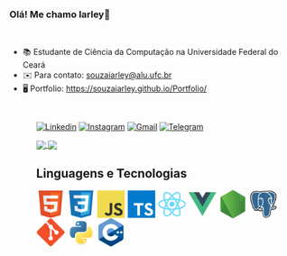 ### Olá! Me chamo Iarley👋
<br>
<ul>
  <li>📚 Estudante de Ciência da Computação na Universidade Federal do Ceará</li>
  <li>✉️ Para contato: <a href="mailto:souzaiarley@alu.ufc.br">souzaiarley@alu.ufc.br</a></li>
  <li>🖥️ Portfolio: <a href="https://souzaiarley.github.io/Portfolio/</li>">https://souzaiarley.github.io/Portfolio/</li></a>
<ul/>
<br>

[![Linkedin](https://img.shields.io/badge/LinkedIn-0077B5?style=for-the-badge&logo=linkedin&logoColor=white)](https://www.linkedin.com/in/iarley-souza-28ab871b0/)
[![Instagram](https://img.shields.io/badge/Instagram-E4405F?style=for-the-badge&logo=instagram&logoColor=white)](https://www.instagram.com/_souzaiarley/)
[![Gmail](https://img.shields.io/badge/Gmail-D14836?style=for-the-badge&logo=gmail&logoColor=white)](mailto:souzaiarley@alu.ufc.br)
[![Telegram](https://img.shields.io/badge/Telegram-2CA5E0?style=for-the-badge&logo=telegram&logoColor=white)](https://t.me/souzaiarley)

<a href="https://github.com/souzaiarley/github-readme-stats">
  <img height=180 align="center" src="https://github-readme-stats.vercel.app/api?username=souzaiarley&show_icons=true&theme=dracula" />
</a>
<a href="https://github.com/souzaiarley/convoychat">
  <img height=180 align="center" src="https://github-readme-stats.vercel.app/api/top-langs/?username=souzaiarley&layout=compact&theme=dracula" />
</a>

## Linguagens e Tecnologias

<div style="display: inline_block">
  <img align="center" alt="css" src="https://github.com/devicons/devicon/blob/master/icons/html5/html5-original.svg" height=50 />
  <img align="center" alt="css" src="https://github.com/devicons/devicon/blob/master/icons/css3/css3-original.svg" height=50 />
  <img align="center" alt="css" src="https://github.com/devicons/devicon/blob/master/icons/javascript/javascript-original.svg" height=50 />
  <img align="center" alt="css" src="https://github.com/devicons/devicon/blob/master/icons/typescript/typescript-original.svg" height=50 />
  <img align="center" alt="css" src="https://github.com/devicons/devicon/blob/master/icons/react/react-original.svg" height=50 />
  <img align="center" alt="css" src="https://github.com/devicons/devicon/blob/master/icons/vuejs/vuejs-original.svg" height=50 />
  <img align="center" alt="css" src="https://github.com/devicons/devicon/blob/master/icons/nodejs/nodejs-original.svg" height=50 />
  <img align="center" alt="css" src="https://github.com/devicons/devicon/blob/master/icons/postgresql/postgresql-original.svg" height=50 />
  <img align="center" alt="css" src="https://github.com/devicons/devicon/blob/master/icons/git/git-original.svg" height=50 />
  <img align="center" alt="css" src="https://github.com/devicons/devicon/blob/master/icons/python/python-original.svg" height=50 />
  <img align="center" alt="css" src="https://github.com/devicons/devicon/blob/master/icons/cplusplus/cplusplus-original.svg" height=50 />
</div>
